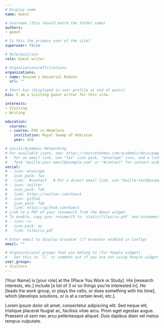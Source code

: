 ```yaml
---
# Display name
name: Guest

# Username (this should match the folder name)
authors:
- guest

# Is this the primary user of the site?
superuser: false

# Role/position
role: Guest writer

# Organizations/Affiliations
organizations:
- name: Rossum's Universal Robots
  url: ""

# Short bio (displayed in user profile at end of posts)
bio: I am a visiting guest writer for this site.

interests:
- Visiting
- Writing

education:
  courses:
  - course: PhD in Memelore
    institution: Royal Swamp of Kekistan
    year: 420

# Social/Academic Networking
# For available icons, see: https://sourcethemes.com/academic/docs/page-builder/#icons
#   For an email link, use "fas" icon pack, "envelope" icon, and a link in the
#   form "mailto:your-email@example.com" or "#contact" for contact widget.
social:
# - icon: envelope
#   icon_pack: fas
#   link: '#contact'  # For a direct email link, use "mailto:test@example.org".
# - icon: twitter
#   icon_pack: fab
#   link: https://twitter.com/Guest
# - icon: github
#   icon_pack: fab
#   link: https://github.com/Guest
# Link to a PDF of your resume/CV from the About widget.
# To enable, copy your resume/CV to `static/files/cv.pdf` and uncomment the lines below.
# - icon: cv
#   icon_pack: ai
#   link: files/cv.pdf

# Enter email to display Gravatar (if Gravatar enabled in Config)
email: ""

# Organizational groups that you belong to (for People widget)
#   Set this to `[]` or comment out if you are not using People widget.
user_groups:
- Visitors
---
```


[Your Name] is [your role] at the [Place You Work or Study]. His [research interests, etc.] include [a list of 3 or so things you're interested in]. He [leads the work group, or plays the cello, or does something with his time], which [develops solutions, or is at a certain level, etc.].

Lorem ipsum dolor sit amet, consectetur adipiscing elit. Sed neque elit, tristique placerat feugiat ac, facilisis vitae arcu. Proin eget egestas augue. Praesent ut sem nec arcu pellentesque aliquet. Duis dapibus diam vel metus tempus vulputate.
